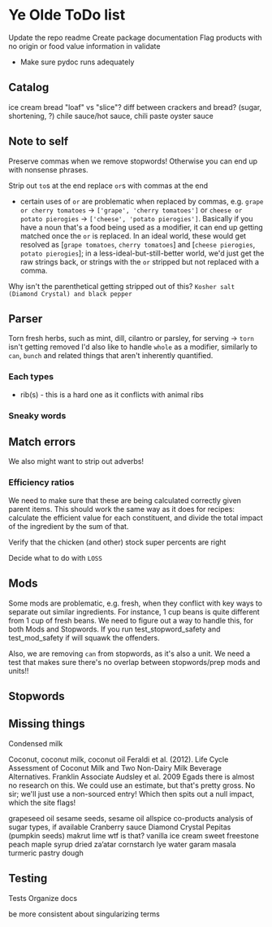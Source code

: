 # Ye Olde ToDo list

Update the repo readme
Create package documentation
Flag products with no origin or food value information in validate

- Make sure pydoc runs adequately

## Catalog

ice cream
bread "loaf" vs "slice"?
diff between crackers and bread? (sugar, shortening, ?)
chile sauce/hot sauce, chili paste
oyster sauce

## Note to self

Preserve commas when we remove stopwords! Otherwise you can end up with nonsense phrases.

Strip out `to`s at the end
replace `or`s with commas at the end

- certain uses of `or` are problematic when replaced by commas, e.g. `grape or cherry tomatoes` -> `['grape', 'cherry tomatoes']` or `cheese or potato pierogies` -> `['cheese', 'potato pierogies']`. Basically if you have a noun that's a food being used as a modifier, it can end up getting matched once the `or` is replaced. In an ideal world, these would get resolved as [`grape tomatoes`, `cherry tomatoes`] and [`cheese pierogies`, `potato pierogies`]; in a less-ideal-but-still-better world, we'd just get the raw strings back, or strings with the `or` stripped but not replaced with a comma.

Why isn't the parenthetical getting stripped out of this? `Kosher salt (Diamond Crystal) and black pepper`

## Parser

Torn fresh herbs, such as mint, dill, cilantro or parsley, for serving -> `torn` isn't getting removed
I'd also like to handle `whole` as a modifier, similarly to `can`, `bunch` and related things that aren't inherently quantified.

### Each types

- rib(s) - this is a hard one as it conflicts with animal ribs

### Sneaky words

## Match errors

We also might want to strip out adverbs!

### Efficiency ratios

We need to make sure that these are being calculated correctly given parent items. This should work the same way as it does for recipes: calculate the efficient value for each constituent, and divide the total impact of the ingredient by the sum of that.

Verify that the chicken (and other) stock super percents are right

Decide what to do with `LOSS`

## Mods

Some mods are problematic, e.g. fresh, when they conflict with key ways to separate out similar ingredients. For instance, 1 cup beans is quite different from 1 cup of fresh beans. We need to figure out a way to handle this, for both Mods and Stopwords. If you run test_stopword_safety and test_mod_safety if will squawk the offenders.

Also, we are removing `can` from stopwords, as it's also a unit. We need a test that makes sure there's no overlap between stopwords/prep mods and units!!

## Stopwords

## Missing things

Condensed milk

Coconut, coconut milk, coconut oil
  Feraldi et al. (2012). Life Cycle Assessment of Coconut Milk and Two Non-Dairy Milk Beverage Alternatives. Franklin Associate
  Audsley et al. 2009
  Egads there is almost no research on this. We could use an estimate, but that's pretty gross.
  No sir; we'll just use a non-sourced entry! Which then spits out a null impact, which the site flags!

grapeseed oil
sesame seeds, sesame oil
allspice
co-products analysis of sugar types, if available
Cranberry sauce
Diamond Crystal
Pepitas (pumpkin seeds)
makrut lime wtf is that?
vanilla ice cream
sweet freestone peach
maple syrup
dried za’atar
cornstarch
lye water
garam masala
turmeric
pastry dough

## Testing

Tests
Organize docs

be more consistent about singularizing terms

